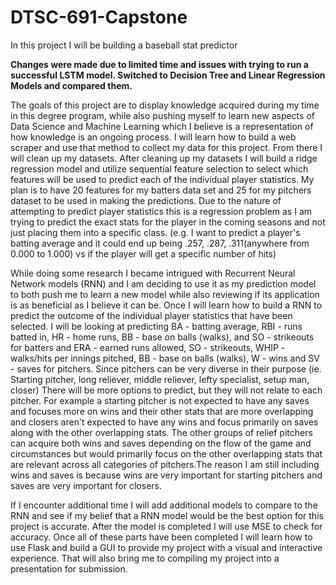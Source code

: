 # DTSC-691-Capstone
In this project I will be building a baseball stat predictor

**Changes were made due to limited time and issues with trying to run a successful LSTM model. Switched to Decision Tree and Linear Regression Models and compared them.**

The goals of this project are to display knowledge acquired during my time in this degree program, while also pushing myself to learn new aspects of Data Science and Machine Learning which I believe is a representation of how knowledge is an ongoing process. I will learn how to build a web scraper and use that method to collect my data for this project. From there I will clean up my datasets. After cleaning up my datasets I will build a ridge regression model and utilize sequential feature selection to select which features will be used to predict each of the individual player statistics. My plan is to have 20 features for my batters data set and 25 for my pitchers dataset to be used in making the predictions. Due to the nature of attempting to predict player statistics this is a regression problem as I am trying to predict the exact stats for the player in the coming seasons and not just placing them into a specific class. (e.g. I want to predict a player's batting average and it could end up being .257, .287, .311(anywhere from 0.000 to 1.000) vs if the player will get a specific number of hits)

While doing some research I became intrigued with Recurrent Neural Network models (RNN) and I am deciding to use it as my prediction model to both push me to learn a new model while also reviewing if its application is as beneficial as I believe it can be. Once I will learn how to build a RNN to predict the outcome of the individual player statistics that have been selected. I will be looking at predicting BA - batting average, RBI - runs batted in, HR - home runs, BB - base on balls (walks), and SO - strikeouts for batters and ERA - earned runs allowed, SO - strikeouts, WHIP - walks/hits per innings pitched, BB - base on balls (walks), W - wins and SV - saves for pitchers. Since pitchers can be very diverse in their purpose (ie. Starting pitcher, long reliever, middle reliever, lefty specialist, setup man, closer) There will be more options to predict, but they will not relate to each pitcher. For example a starting pitcher is not expected to have any saves and focuses more on wins and their other stats that are more overlapping and closers aren't expected to have any wins and focus primarily on saves along with the other overlapping stats. The other groups of relief pitchers can acquire both wins and saves depending on the flow of the game and circumstances but would primarily focus on the other overlapping stats that are relevant across all categories of pitchers.The reason I am still including wins and saves is because wins are very important for starting pitchers and saves are very important for closers.

 If I encounter additional time I will add additional models to compare to the RNN and see if my belief that a RNN model would be the best option for this project is accurate. After the model is completed I will use MSE to check for accuracy. Once all of these parts have been completed I will learn how to use Flask and build a GUI to provide my project with a visual and interactive experience. That will also bring me to compiling my project into a presentation for submission.

